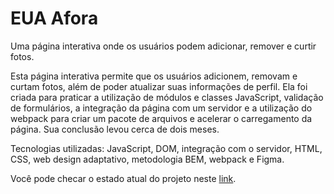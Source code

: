 # EUA Afora

Uma página interativa onde os usuários podem adicionar, remover e curtir fotos.

Esta página interativa permite que os usuários adicionem, removam e curtam fotos, além de poder atualizar suas informações de perfil. Ela foi criada para praticar a utilização de módulos e classes JavaScript, validação de formulários, a integração da página com um servidor e a utilização do webpack para criar um pacote de arquivos e acelerar o carregamento da página. Sua conclusão levou cerca de dois meses.

Tecnologias utilizadas: JavaScript, DOM, integração com o servidor, HTML, CSS, web design adaptativo, metodologia BEM, webpack e Figma.

Você pode checar o estado atual do projeto neste [link](https://anynoise00.github.io/web_project_4_ptbr/).

